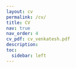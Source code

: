 ```yaml
---
layout: cv
permalink: /cv/
title: CV
nav: true
nav_order: 4
cv_pdf: cv_venkatesh.pdf
description: 
toc:
  sidebar: left
---
```

